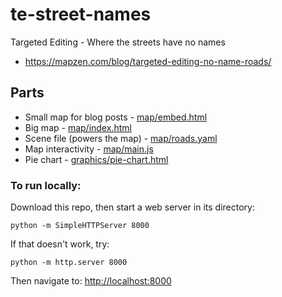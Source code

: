 # te-street-names
Targeted Editing - Where the streets have no names 

* https://mapzen.com/blog/targeted-editing-no-name-roads/

## Parts

* Small map for blog posts - [map/embed.html](map/embed.html)
* Big map - [map/index.html](map/index.html)
* Scene file (powers the map) - [map/roads.yaml](map/roads.yaml)
* Map interactivity - [map/main.js](map/main.js)
* Pie chart - [graphics/pie-chart.html](graphics/pie-chart.html)


### To run locally:

Download this repo, then start a web server in its directory:

    python -m SimpleHTTPServer 8000
    
If that doesn't work, try:

    python -m http.server 8000
    
Then navigate to: [http://localhost:8000](http://localhost:8000)


